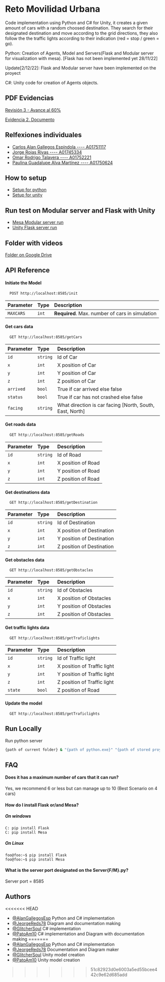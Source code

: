 
# Reto Movilidad Urbana

Code implementation using Python and C# for Unity, it creates a given amount 
of cars with a random choosed destination. They search for their designated 
destination and move according to the grid directions, they also follow the 
the traffic lights according to their indication (red = stop / green = go).
 

 Python:
 Creation of Agents, Model and Servers(Flask and Modular server for visualization with mesa). [Flask has not been implemented yet 28/11/22]

 Update[2/12/22]: Flask and Modular server have been implemented on the proyect 


 C#: Unity code for creation of Agents objects.  


## PDF Evidencias

[Revisión 3 - Avance al 60%](https://docs.google.com/document/d/1hMn1L58V69s3SMKBy_CovqNTdjIEl82z41kou12D--0/edit?usp=sharing)

[Evidencia 2. Documento](https://docs.google.com/document/d/1410A9130NnOKr4161wfeVJl0irlNftKyVbuUZ-Mvf_0/edit?usp=sharing)

## Relfexiones individuales

* [Carlos Alan Gallegos Espíndola ---- A01751117](https://docs.google.com/document/d/1cm1S3qipzg9TQA8DAmGJ9aHwsRqioQgcW3-VWe95d2o/edit)
* [Jorge Rojas Rivas ---- A01745334](https://docs.google.com/document/d/1j8-SZlDl8OG8ClCWr1VZV-7f5rz3xXZV/edit?usp=sharing&ouid=108466048207018234991&rtpof=true&sd=true)
* [Omar Rodrigo Talavera  ---- A01752221](https://docs.google.com/document/d/15gdy3zgNnz9glJkmew_eWF7RwBgEuJdko9a6SItwu6U/edit?usp=sharing)
* [Paulina Guadalupe Alva Martínez ---- A01750624](https://docs.google.com/document/d/13ofsOY7S3cuEgHku5t0i3M1D2QT5jUAo9rSpgGGDjTE/edit?usp=sharing)
## How to setup 

* [Setup for python](https://clipchamp.com/watch/4cYgZWiCIwU)
* [Setup for unity](https://clipchamp.com/watch/7OkkSoEfe8m)

## Run test on Modular server and Flask with Unity

* [Mesa Modular server run](https://clipchamp.com/watch/ISf74LASAyb)
* [Unity Flask server run](https://clipchamp.com/watch/W7lQI76Xmn2)

## Folder with videos

[Folder on Google Drive](https://drive.google.com/drive/folders/1QDMx5lPd0LGqwbSO6fIvhgnaXUfQppSW?usp=share_link)
## API Reference

#### Initiate the Model 

```http
  POST http://localhost:8585/init
```

| Parameter | Type     | Description                |
| :-------- | :------- | :------------------------- |
| `MAXCARS` | `int` | **Required**. Max. number of cars in simulation |

#### Get cars data

```http
  GET http://localhost:8585/getCars
```

| Parameter | Type     | Description                       |
| :-------- | :------- | :-------------------------------- |
| `id`      | `string` | Id of Car |
| `x`      | `int` | X position of Car |
| `y`      | `int` | Y position of Car |
| `z`      | `int` | Z position of Car |
| `arrived`      | `bool` | True if car arrived else false |
| `status`      | `bool` | True if car has not crashed else false |
| `facing`      | `string` | What direction is car facing [North, South, East, North] |

#### Get roads data

```http
  GET http://localhost:8585/getRoads
```

| Parameter | Type     | Description                       |
| :-------- | :------- | :-------------------------------- |
| `id`      | `string` | Id of Road |
| `x`      | `int` | X position of Road |
| `y`      | `int` | Y position of Road |
| `z`      | `int` | Z position of Road |

#### Get destinations data

```http
  GET http://localhost:8585/getDestination
```

| Parameter | Type     | Description                       |
| :-------- | :------- | :-------------------------------- |
| `id`      | `string` | Id of Destination |
| `x`      | `int` | X position of Destination |
| `y`      | `int` | Y position of Destination |
| `z`      | `int` | Z position of Destination |

#### Get obstacles data

```http
  GET http://localhost:8585/getObstacles
```

| Parameter | Type     | Description                       |
| :-------- | :------- | :-------------------------------- |
| `id`      | `string` | Id of Obstacles |
| `x`      | `int` | X position of Obstacles |
| `y`      | `int` | Y position of Obstacles |
| `z`      | `int` | Z position of Obstacles |

#### Get traffic lights data

```http
  GET http://localhost:8585/getTraficlights
```

| Parameter | Type     | Description                       |
| :-------- | :------- | :-------------------------------- |
| `id`      | `string` | Id of Traffic light |
| `x`      | `int` | X position of Traffic light |
| `y`      | `int` | Y position of Traffic light |
| `z`      | `int` | Z position of Traffic light |
| `state`      | `bool` | Z position of Road |

#### Update the model

```http
  GET http://localhost:8585/getTraficlights
```




## Run Locally



Run python server

```bash
{path of current folder} & "{path of python.exe}" "{path of stored proyect}/Reto/Python/server.py"
```


## FAQ

#### Does it has a maximum number of cars that it can run?

Yes, we recommend 6 or less but can manage up to 10 (Best Scenario on 4 cars)

#### How do I install Flask or/and Mesa?
##### On windows 
```console
C: pip install Flask
C: pip install Mesa
``` 
##### On Linux 
```console
foo@foo:~$ pip install Flask
foo@foo:~$ pip install Mesa
``` 

#### What is the server port designated on the Server{F/M}.py?

Server port = 8585
## Authors

<<<<<<< HEAD
- [@AlanGallegosEsp](https://github.com/AlanGallegosEsp) Python and C# implementation 
- [@JeorgeReds78](https://github.com/JeorgeReds78) Diagram and documentation making
- [@GlitcherSoul](https://github.com/GlitcherSoul) C# implementation
- [@PatoAm10](https://github.com/AlanGallegosEsp) C# implementation and Diagram with documentation making
=======
- [@AlanGallegosEsp](https://github.com/AlanGallegosEsp) Python and C# implementation
- [@JeorgeReds78](https://github.com/JeorgeReds78) Documentation and Diagram maker
- [@GlitcherSoul](https://github.com/GlitcherSoul) Unity model creation
- [@PatoAm10](https://github.com/AlanGallegosEsp) Unity model creation
>>>>>>> 51c82923d0e6003a5ed55bcee442c9e62d685add

